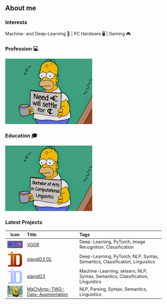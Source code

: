 ## About me
### Interests
Machine- and Deep-Learning 🤖  |  PC Hardware 🖥️  |  Gaming 🎮


### Profession 💻
<img src='https://raw.githubusercontent.com/m4cit/m4cit/main/bum.png' width="280">


### Education 🎓
<img src='https://raw.githubusercontent.com/m4cit/m4cit/main/educated_bum.png' width="280">

### Latest Projects

| Icon |  Title |  Tags  |
|:----:|:-------|:-------|
|<img src='https://raw.githubusercontent.com/m4cit/VGGR/main/gallery/icon.png' align="center" width="80">|[VGGR](https://github.com/m4cit/VGGR)|Deep-Learning, PyTorch, Image Recognition, Classification|
|<img src='https://raw.githubusercontent.com/m4cit/slangID3_DL/main/misc/gallery/slangID3_dl_icon.png' align="center" width="80">|[slangID3 DL](https://github.com/m4cit/slangID3_DL)|Deep-Learning, PyTorch, NLP, Syntax, Semantics, Classification, Linguistics|
|<img src='https://raw.githubusercontent.com/m4cit/slangID3/main/misc/gallery/slangID3_icon.png' align="center" width="80">|[slangID3](https://github.com/m4cit/slangID3)|Machine-Learning, sklearn, NLP, Syntax, Semantics, Classification, Linguistics|
|<img src='https://raw.githubusercontent.com/m4cit/m4cit/main/no_icon.png' align="center" width="80">|[MaChAmp-TWG-Data-Augmentation](https://github.com/m4cit/MaChAmp-TWG-Data-Augmentation)|NLP, Parsing, Syntax, Semantics, Linguistics|

